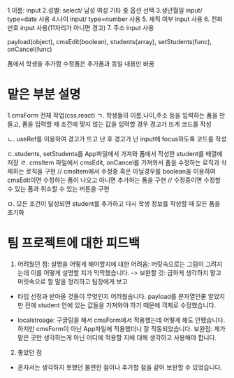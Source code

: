 1.이름: input 2.성별: select/ 남성 여성 기타 중 옵션 선택 3.생년월일 input/ type=date 사용 4.나이 input/ type=number 사용 5. 재직 여부 input 사용 6. 전화번호 input 사용(11자리가 아니면 경고) 7. 주소 input 사용

payload(object), cmsEdit(boolean), students(array), setStudents(func), onCancel(func)

폼에서 학생을 추가함
수정폼은 추가폼과 동일 내용만 바꿈

# 맡은 부분 설명

1.cmsForm 전체 작업(css,react)
ㄱ. 학생들의 이름,나이,주소 등을 입력하는 폼을 만들고, 폼을 입력할 때 조건에 맞지 않는 값을 입력할 경우 경고가 뜨게 코드를 작성

ㄴ. useRef를 이용하여 경고가 뜨고 난 후 경고가 난 input에 focus하도록 코드를 작성

ㄷ.students, setStudents를 App파일에서 가져와 폼에서 작성한 student를 배열에 저장
ㄹ. cmsItem 파일에서 cmsEdit, onCancel를 가져와서 폼을 수정하는 로직과 삭제하는 로직을 구현
// cmsItem에서 수정중 혹은 아닐경우를 boolean을 이용하여 cmsEdit이면 수정하는 폼이 나오고 아니면 추가하는 폼을 구현
// 수정중이면 수정할 수 있는 폼과 취소할 수 있는 버튼을 구현

ㅁ. 모든 조건이 달성되면 student를 추가하고 다시 학생 정보를 작성할 때 모든 폼을 초기화

# 팀 프로젝트에 대한 피드백

1. 어려웠던 점: 설명을 어떻게 해야할지에 대한 어려움: 머릿속으로는 그림이 그려지는데 이를 어떻게 설명할 지가 막막했습니다.
   -> 보완할 것: 급하게 생각하지 말고 머릿속으로 할 말을 정리하고 팀장에게 보고

- 타입 선정과 받아올 것들이 무엇인지 어려웠습니다. payload를 문자열인줄 알았지만 전에 student 안에 있는 값들을 가져와야 하기 때문에 객체로 수정했습니다.

- localstroage: 구글링을 해서 cmsForm에서 적용했는데 어떻게 해도 안됐습니다. 하지만 cmsForm이 아닌 App파일에 적용했더니 잘 작동되었습니다.
  보완점: 제가 맡은 곳만 생각하는게 아닌 어디에 적용할 지에 대해 생각하고 사용해야 합니다.

2. 좋았던 점

- 혼자서는 생각하지 못했던 불편한 점이나 추가할 점을 같이 보완할 수 있었습니다.
